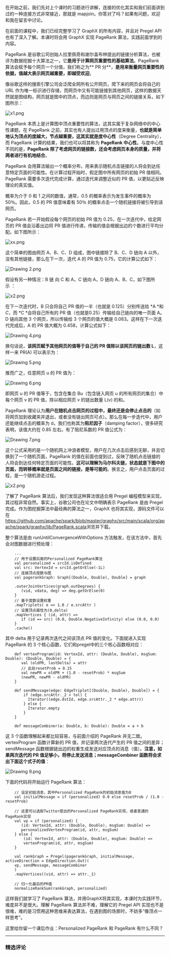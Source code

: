 <p data-nodeid="81644" class="">在开始之前，我们先对上个课时的习题进行讲解，连接的优化其实和我们前面讲到过的一种连接方式非常接近，那就是 mapjoin。你答对了吗？如果有问题，欢迎和我在留言中讨论。</p>
<p data-nodeid="81645">在前面的课程中，我们已经完整学习了 GraphX 的所有内容，并且对 Pregel API 也有了深入了解。本课时将会用 GraphX 实现 PageRank 算法，实践前面学到的内容。</p>
<p data-nodeid="81646">PageRank 是谷歌公司创始人拉里佩奇和谢尔盖布林提出的链接分析算法，也被评为数据挖掘十大算法之一，它<strong data-nodeid="81697">是用于计算网页重要性的基础算法</strong>。PageRank 算法会赋予每个网页一个分值，我们称之为** PR 分**，<strong data-nodeid="81698">是用来衡量网页重要性的依据，值越大表示网页越重要，即越受欢迎</strong>。</p>
<p data-nodeid="81647">像谷歌这样的搜索引擎公司会泛爬全网所有公开网页，爬下来的网页会将自己的 URL 作为唯一标识进行存储，而网页中又有可能链接到其他网页，这样的数据天然就是图结构，网页就是图中的顶点，而边则是网页与网页之间的链接关系，如下图所示：</p>
<p data-nodeid="81648"><img src="https://s0.lgstatic.com/i/image/M00/36/09/Ciqc1F8WpJGARXVJAAJi6KATlWk577.png" alt="x1.png" data-nodeid="81702"></p>
<p data-nodeid="81649">PageRank 本质上是计算图中顶点重要性的算法，这其实属于复杂网络中的中心性课题，在 PageRank 之前，其实也有人提出过用顶点的度来衡量，<strong data-nodeid="81716">也就是简单地认为顶点的度越大，节点越重要，这其实就是度中心性</strong>（Degree Centrality），而 PageRank 计算的结果，我们也可以将其称为 <strong data-nodeid="81717">PageRank 中心性</strong>。与度中心性不同的是，<strong data-nodeid="81718">PageRank 除了考虑网页的链接数，还会考虑网页本身的质量，并将两者进行有机地结合</strong>。</p>
<p data-nodeid="81650">PageRank 会用算法输出一个概率分布，用来表示随机点击链接的人将会到达任意特定页面的可能性。在计算过程开始时，假定图中所有网页的初始 PR 值相同。PageRank 需要多次迭代完成计算，通过迭代来调整近似的 PR 值，以更贴近反映理论的真实值。</p>
<p data-nodeid="81651">概率为介于 0 和 1 之间的数值，通常，0.5 的概率表示为发生事件的概率为 50％。因此，0.5 的 PR 值意味着有 50％ 的概率点击一个随机链接将被引导到该网页。</p>
<p data-nodeid="82122">PageRank 若一开始假设每个网页的初始 PR 值为 0.25，在一次迭代中，给定网页的 PR 值会沿着出边将 PR 值进行传递，传输的值会根据出边的个数进行平均分配。如下图所示：</p>
<p data-nodeid="82123" class=""><img src="https://s0.lgstatic.com/i/image/M00/36/18/CgqCHl8Wp_OAS2BCAABwwQjnG9o781.png" alt="xx.png" data-nodeid="82127"></p>


<p data-nodeid="81654" class="">这个简单的图由网页 A、B、C、D 组成，图中链接除了 B、C、D 链向 A 以外，没有其他链接，那么在下一次，迭代 A 的 PR 值为 0.75，它的计算公式如下：</p>
<p data-nodeid="81655" class=""><img src="https://s0.lgstatic.com/i/image/M00/36/09/Ciqc1F8WpP-AB2M6AAANLUsq2DA734.png" alt="Drawing 2.png" data-nodeid="81728"></p>
<p data-nodeid="81656">假设有另一种情况：B 链 向 C 和 A，C 链向 A，D 链向 A、B、C，如下图所示&nbsp;：</p>
<p data-nodeid="81657"><img src="https://s0.lgstatic.com/i/image/M00/36/09/Ciqc1F8WpUGAVK2tAAB0hHbs0uM582.png" alt="x2.png" data-nodeid="81732"></p>
<p data-nodeid="81658">在下一次迭代时，B 只会将自己 PR 值的一半（也就是 0.125）分别传送给 *A *和 <em data-nodeid="81746">C</em>，而 *C *会将自己所有的 PR 值（也就是0.25）传输给自己链向的唯一页面 A。D 链向其他 3 个网页，所以传输给 3 个网页的值大概是 0.083。这样在下一次迭代完成后，A 的 PR 值大概为 0.458，计算公式如下：</p>
<p data-nodeid="81659"><img src="https://s0.lgstatic.com/i/image/M00/36/0A/Ciqc1F8WpXKADwh4AAAUq2FbeXo285.png" alt="Drawing 4.png" data-nodeid="81749"></p>
<p data-nodeid="81660">换句话说，<strong data-nodeid="81755">该网页赋予其他网页的值等于自己的 PR 值除以该网页的链出数 L</strong>，这样一来 PR(A) 可以表示为：</p>
<p data-nodeid="81661"><img src="https://s0.lgstatic.com/i/image/M00/36/0A/Ciqc1F8WpXuAYk0YAAAd_2ditZA295.png" alt="Drawing 5.png" data-nodeid="81758"></p>
<p data-nodeid="81662">推而广之，任意网页 u 的 PR 值为：</p>
<p data-nodeid="81663"><img src="https://s0.lgstatic.com/i/image/M00/36/15/CgqCHl8WpYyAA9UkAAAXnCjJPxE013.png" alt="Drawing 6.png" data-nodeid="81762"></p>
<p data-nodeid="81664">即网页 u 的 PR 值等于，包含在集合 Bu（包含链入网页 u 的所有网页的集合）中每个网页 v 的 PR 值，除以相应网页 v 的链出数量 L(v) 的和。</p>
<p data-nodeid="81665">PageRank 理论认为<strong data-nodeid="81773">用户在随机点击网页的过程中，最终还是会停止点击的</strong>（如将网页加到收藏夹并退出，或者没有链出网页可点）。那么在每一步迭代中，用户还能继续点击的概率为 d，我们也称其为<strong data-nodeid="81774">阻尼因子</strong>（damping factor），很多研究表明，该值大约在 0.85 左右。有了阻尼系数的 PR 值公式为：</p>
<p data-nodeid="81666"><img src="https://s0.lgstatic.com/i/image/M00/36/0A/Ciqc1F8WpayAYkVRAAAgKPJCIKU605.png" alt="Drawing 7.png" data-nodeid="81777"></p>
<p data-nodeid="81667">这个公式采用的是一个随机网上冲浪者模型，用户在几次点击后感到无聊，并且切换到了一个随机页面，PageRank 的值在前面也提到过，反映了随机点击链接的人将会到达任何特定页面的可能性。<strong data-nodeid="81783">这可以理解为马尔科夫链，状态就是下图中的页面，而转移概率就是页面之间的链接，是等可能的</strong>。换言之，用户点击页面的过程，是一个随机游走过程。</p>
<p data-nodeid="81668"><img src="https://s0.lgstatic.com/i/image/M00/36/15/CgqCHl8WpbyAbSA2AAB0hHbs0uM973.png" alt="x2.png" data-nodeid="81786"></p>
<p data-nodeid="81669">了解了 PageRank 算法后，我们发现这种算法很适合用 Pregel 编程模型来实现，其过程非常自然。事实上，谷歌公司也在论文中明确表示 PageRank 是由 Pregel 完成。作为图挖掘算法中最经典的算法之一，GraphX 也将其实现，源码文件可以在<a href="https://github.com/apache/spark/blob/master/graphx/src/main/scala/org/apache/spark/graphx/lib/PageRank.scala" data-nodeid="81790">https://github.com/apache/spark/blob/master/graphx/src/main/scala/org/apache/spark/graphx/lib/PageRank.scala</a>浏览并下载。</p>
<p data-nodeid="81670">整个算法是由 runUntilConvergenceWithOptions 方法触发，在该方法中，首先会对图数据进行预处理：</p>
<pre class="lang-scala" data-nodeid="81671"><code data-language="scala">	...
	<span class="hljs-comment">// 用于设置后面的Personalized PageRank算法</span>
	<span class="hljs-keyword">val</span> personalized = srcId.isDefined
	<span class="hljs-keyword">val</span> src: <span class="hljs-type">VertexId</span> = srcId.getOrElse(<span class="hljs-number">-1</span>L)
	<span class="hljs-comment">// 连接顶点度数与图</span>
	<span class="hljs-keyword">val</span> pagerankGraph: <span class="hljs-type">Graph</span>[(<span class="hljs-type">Double</span>, <span class="hljs-type">Double</span>), <span class="hljs-type">Double</span>] = graph
	&nbsp;
	.outerJoinVertices(graph.outDegrees) {
	&nbsp;&nbsp; (vid, vdata, deg) =&gt; deg.getOrElse(<span class="hljs-number">0</span>)
	}
	<span class="hljs-comment">// 基于度数设置权重</span>
	.mapTriplets( e =&gt; <span class="hljs-number">1.0</span> / e.srcAttr )
	<span class="hljs-comment">// 设置顶点属性为(0,delta)</span>
	.mapVertices { (id, attr) =&gt;
	&nbsp;&nbsp; <span class="hljs-keyword">if</span> (id == src) (<span class="hljs-number">0.0</span>, <span class="hljs-type">Double</span>.<span class="hljs-type">NegativeInfinity</span>) <span class="hljs-keyword">else</span> (<span class="hljs-number">0.0</span>, <span class="hljs-number">0.0</span>)
	}
	.cache()
</code></pre>
<p data-nodeid="81672">其中 delta 用于记录两次迭代之间该顶点 PR 值的变化。下面就进入实现 PageRank 的 3 个核心函数，它们和pregel中的三个核心函数相对应：</p>
<pre class="lang-scala" data-nodeid="81673"><code data-language="scala">	<span class="hljs-function"><span class="hljs-keyword">def</span> <span class="hljs-title">vertexProgram</span></span>(id: <span class="hljs-type">VertexId</span>, attr: (<span class="hljs-type">Double</span>, <span class="hljs-type">Double</span>), msgSum: <span class="hljs-type">Double</span>): (<span class="hljs-type">Double</span>, <span class="hljs-type">Double</span>) = {
	&nbsp;&nbsp; <span class="hljs-keyword">val</span> (oldPR, lastDelta) = attr
	&nbsp;&nbsp; <span class="hljs-comment">// 此处resetProb = 0.15</span>
	&nbsp;&nbsp; <span class="hljs-keyword">val</span> newPR = oldPR + (<span class="hljs-number">1.0</span> - resetProb) * msgSum
	&nbsp;&nbsp; (newPR, newPR - oldPR)
	}
	&nbsp;
	<span class="hljs-function"><span class="hljs-keyword">def</span> <span class="hljs-title">sendMessage</span></span>(edge: <span class="hljs-type">EdgeTriplet</span>[(<span class="hljs-type">Double</span>, <span class="hljs-type">Double</span>), <span class="hljs-type">Double</span>]) = {
	&nbsp;&nbsp;&nbsp; <span class="hljs-keyword">if</span> (edge.srcAttr._2 &gt; tol) {
	&nbsp;&nbsp;&nbsp;&nbsp;&nbsp; <span class="hljs-type">Iterator</span>((edge.dstId, edge.srcAttr._2 * edge.attr))
	&nbsp;&nbsp;&nbsp; } <span class="hljs-keyword">else</span> {
	&nbsp;&nbsp;&nbsp;&nbsp;&nbsp; <span class="hljs-type">Iterator</span>.empty
	&nbsp;&nbsp;&nbsp; }
	}
	&nbsp;
	<span class="hljs-function"><span class="hljs-keyword">def</span> <span class="hljs-title">messageCombiner</span></span>(a: <span class="hljs-type">Double</span>, b: <span class="hljs-type">Double</span>): <span class="hljs-type">Double</span> = a + b
</code></pre>
<p data-nodeid="81674">这 3 个函数理解起来都比较容易，与前面介绍的 PageRank 并无二致。vertexProgram 函数计算新的 PR 值，并记录两次迭代产生的 PR 值之间的差异；sendMessage 函数根据链出边的权重生成发送对应顶点的消息（值）。<strong data-nodeid="81799">注意，如果两次迭代的 PR 值足够小，将停止发送消息；messageCombiner 函数将会求出下面这个式子的值</strong>：</p>
<p data-nodeid="81675"><img src="https://s0.lgstatic.com/i/image/M00/36/0A/Ciqc1F8WpeSAMs8UAAAQbslQjsE143.png" alt="Drawing 9.png" data-nodeid="81802"></p>
<p data-nodeid="81676">下面的代码将开始运行 PageRank 算法：</p>
<pre class="lang-scala" data-nodeid="81677"><code data-language="scala">	<span class="hljs-comment">// 设定初始消息，其中Personalized PageRank的初始消息值为0</span>
	<span class="hljs-keyword">val</span> initialMessage = <span class="hljs-keyword">if</span> (personalized) <span class="hljs-number">0.0</span> <span class="hljs-keyword">else</span> resetProb / (<span class="hljs-number">1.0</span> - resetProb)
	&nbsp;
	<span class="hljs-comment">// 这里可以选取Twitter提出的Personalized PageRank实现，或者普通的PageRank实现</span>
	<span class="hljs-keyword">val</span> vp = <span class="hljs-keyword">if</span> (personalized) {
	&nbsp;&nbsp; (id: <span class="hljs-type">VertexId</span>, attr: (<span class="hljs-type">Double</span>, <span class="hljs-type">Double</span>), msgSum: <span class="hljs-type">Double</span>) =&gt;
	&nbsp;&nbsp; personalizedVertexProgram(id, attr, msgSum)
	} <span class="hljs-keyword">else</span> {
	&nbsp;&nbsp;&nbsp; (id: <span class="hljs-type">VertexId</span>, attr: (<span class="hljs-type">Double</span>, <span class="hljs-type">Double</span>), msgSum: <span class="hljs-type">Double</span>) =&gt;
	&nbsp;&nbsp;&nbsp; vertexProgram(id, attr, msgSum)
	}
	&nbsp;
	<span class="hljs-keyword">val</span> rankGraph = <span class="hljs-type">Pregel</span>(pagerankGraph, initialMessage, activeDirection = <span class="hljs-type">EdgeDirection</span>.<span class="hljs-type">Out</span>)(
	vp, sendMessage, messageCombiner
	)
	.mapVertices((vid, attr) =&gt; attr._1)
	&nbsp;
	<span class="hljs-comment">// 归一化最后的PR值</span>
	normalizeRankSum(rankGraph, personalized)
</code></pre>
<p data-nodeid="81678">这样我们就学习了 PageRank 算法，并用GraphX将其实现，本课时为实践环节，难度并不是很大。理解 PageRank 算法并不难，理解它的 Pregel API 实现也不是很难，难的是习惯用这种思维来表达算法，在遇到图的场景时，不妨多“像顶点一样思考”。</p>
<p data-nodeid="81679" class="">这里给你留一个课后作业：Personalized PageRank 和 PageRank 有什么不同？</p>

---

### 精选评论



